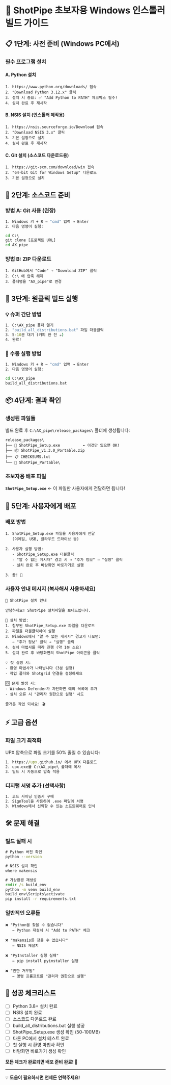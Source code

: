 # 🎯 ShotPipe 초보자용 Windows 인스톨러 빌드 가이드

## 📋 1단계: 사전 준비 (Windows PC에서)

### 필수 프로그램 설치

#### A. Python 설치
```
1. https://www.python.org/downloads/ 접속
2. "Download Python 3.12.x" 클릭
3. 설치 시 중요: ✅ "Add Python to PATH" 체크박스 필수!
4. 설치 완료 후 재시작
```

#### B. NSIS 설치 (인스톨러 제작용)
```
1. https://nsis.sourceforge.io/Download 접속
2. "Download NSIS 3.x" 클릭
3. 기본 설정으로 설치
4. 설치 완료 후 재시작
```

#### C. Git 설치 (소스코드 다운로드용)
```
1. https://git-scm.com/download/win 접속
2. "64-bit Git for Windows Setup" 다운로드
3. 기본 설정으로 설치
```

## 📂 2단계: 소스코드 준비

### 방법 A: Git 사용 (권장)
```cmd
1. Windows 키 + R → "cmd" 입력 → Enter
2. 다음 명령어 실행:

cd C:\
git clone [프로젝트 URL]
cd AX_pipe
```

### 방법 B: ZIP 다운로드
```
1. GitHub에서 "Code" → "Download ZIP" 클릭
2. C:\ 에 압축 해제
3. 폴더명을 "AX_pipe"로 변경
```

## 🚀 3단계: 원클릭 빌드 실행

### 💡 슈퍼 간단 방법
```cmd
1. C:\AX_pipe 폴더 열기
2. "build_all_distributions.bat" 파일 더블클릭
3. 5-10분 대기 (커피 한 잔 ☕)
4. 완료!
```

### 🔧 수동 실행 방법
```cmd
1. Windows 키 + R → "cmd" 입력 → Enter
2. 다음 명령어 실행:

cd C:\AX_pipe
build_all_distributions.bat
```

## 📦 4단계: 결과 확인

### 생성된 파일들
빌드 완료 후 `C:\AX_pipe\release_packages\` 폴더에 생성됩니다:

```
release_packages\
├── 🎯 ShotPipe_Setup.exe          ← 이것만 있으면 OK!
├── 📦 ShotPipe_v1.3.0_Portable.zip
├── 📋 CHECKSUMS.txt
└── 📁 ShotPipe_Portable\
```

### 초보자용 배포 파일
**`ShotPipe_Setup.exe`** ← 이 파일만 사용자에게 전달하면 됩니다!

## 🎁 5단계: 사용자에게 배포

### 배포 방법
```
1. ShotPipe_Setup.exe 파일을 사용자에게 전달
   (이메일, USB, 클라우드 드라이브 등)

2. 사용자 실행 방법:
   - ShotPipe_Setup.exe 더블클릭
   - "알 수 없는 게시자" 경고 시 → "추가 정보" → "실행" 클릭
   - 설치 완료 후 바탕화면 바로가기로 실행

3. 끝! 🎉
```

### 사용자 안내 메시지 (복사해서 사용하세요)
```
📧 ShotPipe 설치 안내

안녕하세요! ShotPipe 설치파일을 보내드립니다.

🔧 설치 방법:
1. 첨부된 ShotPipe_Setup.exe 파일을 다운로드
2. 파일을 더블클릭하여 실행
3. Windows에서 "알 수 없는 게시자" 경고가 나오면:
   → "추가 정보" 클릭 → "실행" 클릭
4. 설치 마법사를 따라 진행 (약 1분 소요)
5. 설치 완료 후 바탕화면의 ShotPipe 아이콘을 클릭

💡 첫 실행 시:
- 환영 마법사가 나타납니다 (3분 설정)
- 작업 폴더와 Shotgrid 연결을 설정하세요

🆘 문제 발생 시:
- Windows Defender가 차단하면 예외 목록에 추가
- 설치 오류 시 "관리자 권한으로 실행" 시도

즐거운 작업 되세요! 🎬
```

## ⚡ 고급 옵션

### 파일 크기 최적화
UPX 압축으로 파일 크기를 50% 줄일 수 있습니다:
```cmd
1. https://upx.github.io/ 에서 UPX 다운로드
2. upx.exe를 C:\AX_pipe\ 폴더에 복사
3. 빌드 시 자동으로 압축 적용
```

### 디지털 서명 추가 (선택사항)
```cmd
1. 코드 사이닝 인증서 구매
2. SignTool을 사용하여 .exe 파일에 서명
3. Windows에서 신뢰할 수 있는 소프트웨어로 인식
```

## 🛠️ 문제 해결

### 빌드 실패 시
```cmd
# Python 버전 확인
python --version

# NSIS 설치 확인
where makensis

# 가상환경 재생성
rmdir /s build_env
python -m venv build_env
build_env\Scripts\activate
pip install -r requirements.txt
```

### 일반적인 오류들
```
❌ "Python을 찾을 수 없습니다"
   → Python 재설치 시 "Add to PATH" 체크

❌ "makensis를 찾을 수 없습니다" 
   → NSIS 재설치

❌ "PyInstaller 실행 실패"
   → pip install pyinstaller 실행

❌ "권한 거부됨"
   → 명령 프롬프트를 "관리자 권한으로 실행"
```

## 🎯 성공 체크리스트

- [ ] Python 3.8+ 설치 완료
- [ ] NSIS 설치 완료
- [ ] 소스코드 다운로드 완료
- [ ] build_all_distributions.bat 실행 성공
- [ ] ShotPipe_Setup.exe 생성 확인 (50-100MB)
- [ ] 다른 PC에서 설치 테스트 완료
- [ ] 첫 실행 시 환영 마법사 확인
- [ ] 바탕화면 바로가기 생성 확인

**모든 체크가 완료되면 배포 준비 완료! 🚀**

---

💡 **도움이 필요하시면 언제든 연락주세요!**